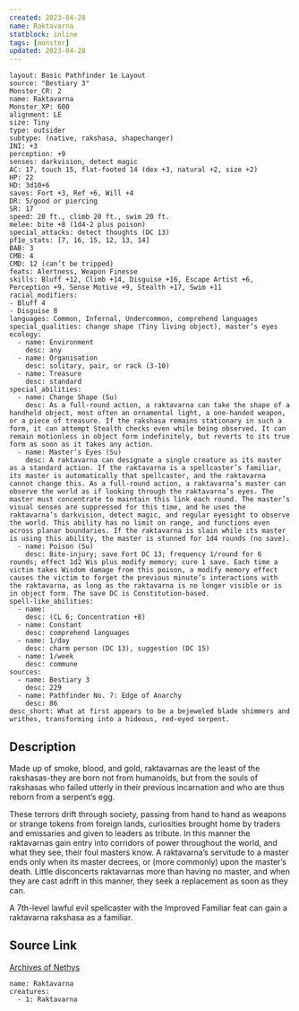 ```yaml
---
created: 2023-04-28
name: Raktavarna
statblock: inline
tags: [monster]
updated: 2023-04-28
---
```

```statblock
layout: Basic Pathfinder 1e Layout
source: "Bestiary 3"
Monster_CR: 2
name: Raktavarna
Monster_XP: 600
alignment: LE
size: Tiny
type: outsider
subtype: (native, rakshasa, shapechanger)
INI: +3
perception: +9
senses: darkvision, detect magic
AC: 17, touch 15, flat-footed 14 (dex +3, natural +2, size +2)
HP: 22
HD: 3d10+6
saves: Fort +3, Ref +6, Will +4
DR: 5/good or piercing
SR: 17
speed: 20 ft., climb 20 ft., swim 20 ft.
melee: bite +8 (1d4-2 plus poison)
special_attacks: detect thoughts (DC 13)
pf1e_stats: [7, 16, 15, 12, 13, 14]
BAB: 3
CMB: 4
CMD: 12 (can’t be tripped)
feats: Alertness, Weapon Finesse
skills: Bluff +12, Climb +14, Disguise +16, Escape Artist +6, Perception +9, Sense Motive +9, Stealth +17, Swim +11
racial_modifiers:
- Bluff 4
- Disguise 8
languages: Common, Infernal, Undercommon, comprehend languages
special_qualities: change shape (Tiny living object), master’s eyes
ecology:
  - name: Environment
    desc: any
  - name: Organisation
    desc: solitary, pair, or rack (3-10)
  - name: Treasure
    desc: standard
special_abilities:
  - name: Change Shape (Su)
    desc: As a full-round action, a raktavarna can take the shape of a handheld object, most often an ornamental light, a one-handed weapon, or a piece of treasure. If the rakshasa remains stationary in such a form, it can attempt Stealth checks even while being observed. It can remain motionless in object form indefinitely, but reverts to its true form as soon as it takes any action.
  - name: Master’s Eyes (Su)
    desc: A raktavarna can designate a single creature as its master as a standard action. If the raktavarna is a spellcaster’s familiar, its master is automatically that spellcaster, and the raktavarna cannot change this. As a full-round action, a raktavarna’s master can observe the world as if looking through the raktavarna’s eyes. The master must concentrate to maintain this link each round. The master’s visual senses are suppressed for this time, and he uses the raktavarna’s darkvision, detect magic, and regular eyesight to observe the world. This ability has no limit on range, and functions even across planar boundaries. If the raktavarna is slain while its master is using this ability, the master is stunned for 1d4 rounds (no save).
  - name: Poison (Su)
    desc: Bite-injury; save Fort DC 13; frequency 1/round for 6 rounds; effect 1d2 Wis plus modify memory; cure 1 save. Each time a victim takes Wisdom damage from this poison, a modify memory effect causes the victim to forget the previous minute’s interactions with the raktavarna, as long as the raktavarna is no longer visible or is in object form. The save DC is Constitution-based.
spell-like_abilities:
  - name:
    desc: (CL 6; Concentration +8)
  - name: Constant
    desc: comprehend languages
  - name: 1/day
    desc: charm person (DC 13), suggestion (DC 15)
  - name: 1/week
    desc: commune
sources:
  - name: Bestiary 3
    desc: 229
  - name: Pathfinder No. 7: Edge of Anarchy
    desc: 86
desc_short: What at first appears to be a bejeweled blade shimmers and writhes, transforming into a hideous, red-eyed serpent.
```
## Description
Made up of smoke, blood, and gold, raktavarnas are the least of the rakshasas-they are born not from humanoids, but from the souls of rakshasas who failed utterly in their previous incarnation and who are thus reborn from a serpent’s egg.

These terrors drift through society, passing from hand to hand as weapons or strange tokens from foreign lands, curiosities brought home by traders and emissaries and given to leaders as tribute. In this manner the raktavarnas gain entry into corridors of power throughout the world, and what they see, their foul masters know. A raktavarna’s servitude to a master ends only when its master decrees, or (more commonly) upon the master’s death. Little disconcerts raktavarnas more than having no master, and when they are cast adrift in this manner, they seek a replacement as soon as they can.

A 7th-level lawful evil spellcaster with the Improved Familiar feat can gain a raktavarna rakshasa as a familiar.
## Source Link
[Archives of Nethys](https://aonprd.com/MonsterDisplay.aspx?ItemName=Raktavarna)
```encounter-table
name: Raktavarna
creatures:
  - 1: Raktavarna
```

